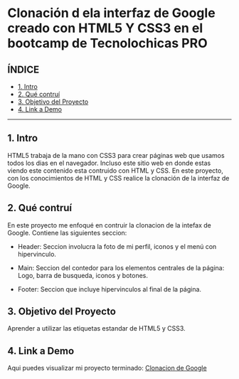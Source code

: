 # Clonación d ela interfaz de Google creado con HTML5 Y CSS3 en el bootcamp de Tecnolochicas PRO


## **ÍNDICE** 

*  [1. Intro](https://github.com/Romina-MDL/clonaciongoogle/edit/main/README.md#1-intro)
*  [2. Qué contruí](https://github.com/Romina-MDL/clonaciongoogle/edit/main/README.md#2-qu%C3%A9-contru%C3%AD)
*  [3. Objetivo del Proyecto](https://github.com/Romina-MDL/clonaciongoogle/edit/main/README.md#objetivo-del-proyecto)
*  [4. Link a Demo](https://github.com/Romina-MDL/clonaciongoogle/edit/main/README.md#link-a-demo)

****

## 1. Intro
HTML5 trabaja de la mano con CSS3 para crear páginas web que usamos todos los dias en el navegador. Incluso este sitio web en donde estas viendo este contenido esta contruido con HTML y CSS.
En este proyecto, con los conocimientos de HTML y CSS realice la clonación de la interfaz de Google.

## 2. Qué contruí
En este proyecto me enfoqué en contruir la clonacion de la intefax de Google. Contiene las siguientes seccion:

* Header: Seccion involucra la foto de mi perfil, iconos y el menú con hipervinculo.

* Main: Seccion del contedor para los elementos centrales de la página: Logo, barra de busqueda, iconos y botones.

* Footer: Seccion que incluye hipervinculos al final de la página. 

## 3. Objetivo del Proyecto 
Aprender a utilizar las etiquetas estandar de HTML5 y CSS3.

## 4. Link a Demo 
Aqui puedes visualizar mi proyecto terminado: [Clonacion de Google](#)

